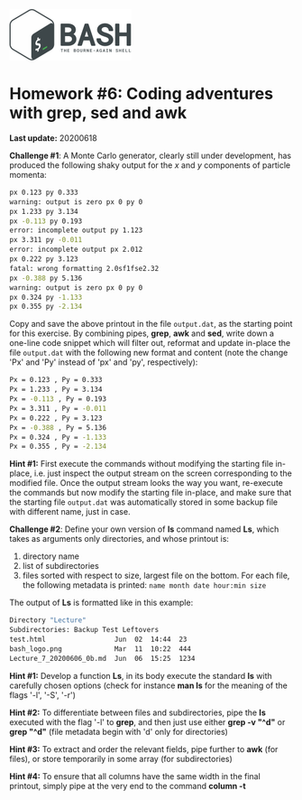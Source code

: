 ![](bash_logo.png)

# Homework #6: Coding adventures with grep, sed and awk

**Last update:** 20200618

**Challenge #1**: A Monte Carlo generator, clearly still under development, has produced the following shaky output for the _x_ and _y_ components of particle momenta:

```bash
px 0.123 py 0.333
warning: output is zero px 0 py 0
px 1.233 py 3.134
px -0.113 py 0.193
error: incomplete output py 1.123
px 3.311 py -0.011
error: incomplete output px 2.012
px 0.222 py 3.123
fatal: wrong formatting 2.0sf1fse2.32
px -0.388 py 5.136
warning: output is zero px 0 py 0
px 0.324 py -1.133
px 0.355 py -2.134
```

Copy and save the above printout in the file ```output.dat```, as the starting point for this exercise. By combining pipes, **grep**, **awk** and **sed**, write down a one-line code snippet which will filter out, reformat and update in-place the file ```output.dat``` with the following new format and content (note the change 'Px' and 'Py' instead of 'px' and 'py', respectively):

```bash
Px = 0.123 , Py = 0.333
Px = 1.233 , Py = 3.134
Px = -0.113 , Py = 0.193
Px = 3.311 , Py = -0.011
Px = 0.222 , Py = 3.123
Px = -0.388 , Py = 5.136
Px = 0.324 , Py = -1.133
Px = 0.355 , Py = -2.134
```

**Hint #1:** First execute the commands without modifying the starting file in-place, i.e. just inspect the output stream on the screen corresponding to the modified file. Once the output stream looks the way you want, re-execute the commands but now modify the starting file in-place, and make sure that the starting file ```output.dat``` was automatically stored in some backup file with different name, just in case.

**Challenge #2**: Define your own version of **ls** command named **Ls**, which takes as arguments only directories, and whose printout is:

1. directory name
2. list of subdirectories 
3. files sorted with respect to size, largest file on the bottom. For each file, the following metadata is printed: ```name month date hour:min size``` 

The output of **Ls** is formatted like in this example:

```bash
Directory "Lecture"
Subdirectories: Backup Test Leftovers 
test.html                 Jun  02  14:44  23
bash_logo.png             Mar  11  10:22  444
Lecture_7_20200606_0b.md  Jun  06  15:25  1234
```

**Hint #1:** Develop a function **Ls**, in its body execute the standard **ls** with carefully chosen options (check for instance **man ls** for the meaning of the flags '-l', '-S', '-r')

**Hint #2:** To differentiate between files and subdirectories, pipe the **ls** executed with the flag '-l' to **grep**, and then just use either **grep -v "^d"** or **grep "^d"** (file metadata begin with 'd' only for directories)   

**Hint #3:** To extract and order the relevant fields, pipe further to **awk** (for files), or store temporarily in some array (for subdirectories) 

**Hint #4:** To ensure that all columns have the same width in the final printout, simply pipe at the very end to the command **column -t** 







